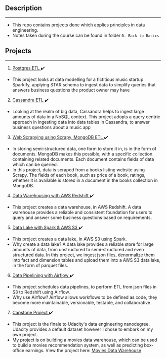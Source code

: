 
## Description
---
* This repo contains projects done which applies principles in data engineering. 
* Notes taken during the course can be found in folder `0. Back to Basics`

## Projects
---
1. <ins> Postgres ETL </ins> :heavy_check_mark:
* This project looks at data modelling for a fictitious music startup Sparkify, applying STAR schema to ingest data to simplify queries that answers business questions the product owner may have

2. <ins> Cassandra ETL </ins> :heavy_check_mark:
* Looking at the realm of big data, Cassandra helps to ingest large amounts of data in a NoSQL context. This project adopts a query centric approach in ingesting data into data tables in Cassandra, to answer business questions about a music app

3. <ins> Web Scrapying using Scrapy, MongoDB ETL </ins> :heavy_check_mark:
* In storing semi-structured data, one form to store it in, is in the form of documents. MongoDB makes this possible, with a specific collection containing related documents. Each document contains fields of data which can be queried. 
* In this project, data is scraped from a books listing website using Scrapy. The fields of each book, such as price of a book, ratings, whether it is available is stored in a document in the books collection in MongoDB.

4. <ins> Data Warehousing with AWS Redshift </ins> :heavy_check_mark:
* This project creates a data warehouse, in AWS Redshift. A data warehouse provides a reliable and consistent foundation for users to query and answer some business questions based on requirements.

5. <ins> Data Lake with Spark & AWS S3 </ins> :heavy_check_mark:
* This project creates a data lake, in AWS S3 using Spark. 
* Why create a data lake? A data lake provides a reliable store for large amounts of data, from unstructured to semi-structured and even structured data. In this project, we ingest json files, denormalize them into fact and dimension tables and upload them into a AWS S3 data lake, in the form of parquet files.

6. <ins> Data Pipelining with Airflow </ins> :heavy_check_mark:
* This project schedules data pipelines, to perform ETL from json files in S3 to Redshift using Airflow. 
* Why use Airflow? Airflow allows workflows to be defined as code, they become more maintainable, versionable, testable, and collaborative

7. <ins> Capstone Project </ins> :heavy_check_mark:  
* This project is the finale to Udacity's data engineering nanodegree. Udacity provides a default dataset however I chose to embark on my own project. 
* My project is on building a movies data warehouse, which can be used to build a movies recommendation system, as well as predicting box-office earnings. View the project here: [Movies Data Warehouse](https://github.com/alanchn31/Udacity-Data-Engineering-Capstone)
